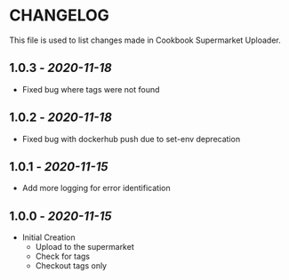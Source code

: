 # CHANGELOG

This file is used to list changes made in Cookbook Supermarket Uploader.

## 1.0.3 - *2020-11-18*

- Fixed bug where tags were not found

## 1.0.2 - *2020-11-18*

- Fixed bug with dockerhub push due to set-env deprecation

## 1.0.1 - *2020-11-15*

- Add more logging for error identification

## 1.0.0 - *2020-11-15*

- Initial Creation
  - Upload to the supermarket
  - Check for tags
  - Checkout tags only
